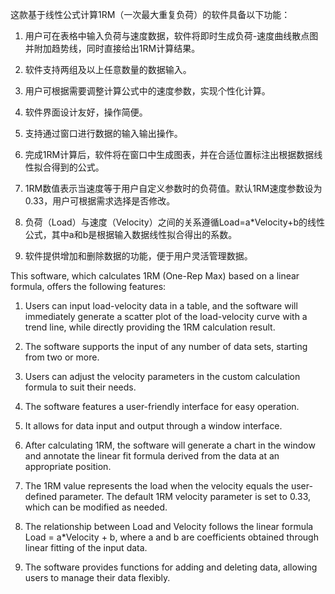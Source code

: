 这款基于线性公式计算1RM（一次最大重复负荷）的软件具备以下功能：

1. 用户可在表格中输入负荷与速度数据，软件将即时生成负荷-速度曲线散点图并附加趋势线，同时直接给出1RM计算结果。

2. 软件支持两组及以上任意数量的数据输入。

3. 用户可根据需要调整计算公式中的速度参数，实现个性化计算。

4. 软件界面设计友好，操作简便。

5. 支持通过窗口进行数据的输入输出操作。

6. 完成1RM计算后，软件将在窗口中生成图表，并在合适位置标注出根据数据线性拟合得到的公式。

7. 1RM数值表示当速度等于用户自定义参数时的负荷值。默认1RM速度参数设为0.33，用户可根据需求选择是否修改。

8. 负荷（Load）与速度（Velocity）之间的关系遵循Load=a*Velocity+b的线性公式，其中a和b是根据输入数据线性拟合得出的系数。

9. 软件提供增加和删除数据的功能，便于用户灵活管理数据。

This software, which calculates 1RM (One-Rep Max) based on a linear formula, offers the following features:

1. Users can input load-velocity data in a table, and the software will immediately generate a scatter plot of the load-velocity curve with a trend line, while directly providing the 1RM calculation result.

2. The software supports the input of any number of data sets, starting from two or more.

3. Users can adjust the velocity parameters in the custom calculation formula to suit their needs.

4. The software features a user-friendly interface for easy operation.

5. It allows for data input and output through a window interface.

6. After calculating 1RM, the software will generate a chart in the window and annotate the linear fit formula derived from the data at an appropriate position.

7. The 1RM value represents the load when the velocity equals the user-defined parameter. The default 1RM velocity parameter is set to 0.33, which can be modified as needed.

8. The relationship between Load and Velocity follows the linear formula Load = a*Velocity + b, where a and b are coefficients obtained through linear fitting of the input data.

9. The software provides functions for adding and deleting data, allowing users to manage their data flexibly.